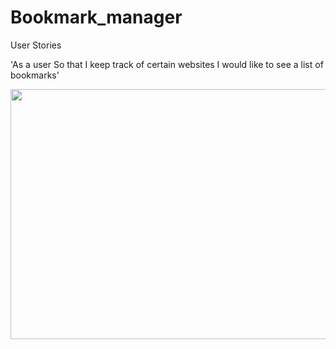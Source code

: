 # Bookmark_manager

User Stories

'As a user
So that I keep track of certain websites
I would like to see a list of bookmarks'


<img src="https://lh3.googleusercontent.com/OSNE4yP8pyxyxZ6dUTGCNktWmhXweuUUvIbNJuu8FGhcKHUkx3xaTA2BshQAR_3un_xDo_U=s170"  width="800" height="400" />
